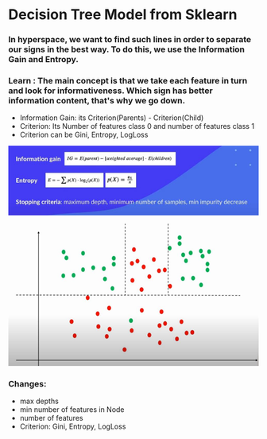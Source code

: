 # Decision Tree Model from Sklearn

### In hyperspace, we want to find such lines in order to separate our signs in the best way. To do this, we use the Information Gain and Entropy.

### Learn : The main concept is that we take each feature in turn and look for informativeness. Which sign has better information content, that's why we go down.

- Information Gain: its Criterion(Parents) - Criterion(Child)
- Criterion: Its Number of features class 0 and number of features class 1
- Criterion can be Gini, Entropy, LogLoss

![plot](./ig.jpg)

![plot](./trees.jpg)


### Changes:

- max depths
- min number of features in Node
- number of features
- Criterion: Gini, Entropy, LogLoss